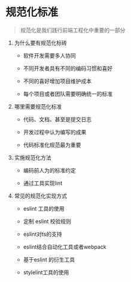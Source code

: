 # 规范化标准
 > 规范化是我们践行前端工程化中重要的一部分

1. 为什么要有规范化标砖
   
   * 软件开发需要多人协同

   * 不同开发者具有不同的编码习惯和喜好

   * 不同的喜好增加项目维护成本

   * 每个项目或者团队需要明确统一的标准

2. 哪里需要规范化标准
   
   * 代码、文档、甚至是提交日志

   * 开发过程中认为编写的成果

   * 代码标准化规范最为重要

3. 实施规范化方法
  
   * 编码前人为的标准约定

   * 通过工具实现lint

4. 常见的规范化实现方式
   
   * eslint 工具的使用

   * 定制 eslint 校验规则

   * eslint对ts的支持

   * eslint结合自动化工具或者webpack

   * 基于eslint 的衍生工具

   * stylelint工具的使用
